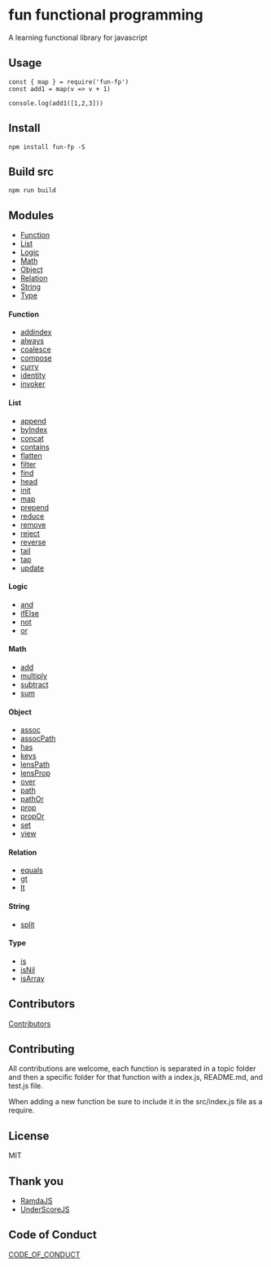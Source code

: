 # fun functional programming

A learning functional library for javascript

## Usage

```
const { map } = require('fun-fp')
const add1 = map(v => v + 1)

console.log(add1([1,2,3]))
```

## Install

```
npm install fun-fp -S
```

## Build src

```
npm run build
```

## Modules

- [Function](#function)
- [List](#list)
- [Logic](#logic)
- [Math](#math)
- [Object](#object)
- [Relation](#relation)
- [String](#string)
- [Type](#type)

#### Function

* [addindex](src/function/addIndex/README.md)
* [always](src/function/always/README.md)
* [coalesce](src/function/coalesce/README.md)
* [compose](src/function/compose/README.md)
* [curry](src/function/curry/README.md)
* [identity](src/function/identity/README.md)
* [invoker](src/function/invoker/README.md)

#### List

* [append](src/list/append/README.md)
* [byIndex](src/list/by-index/README.md)
* [concat](src/list/concat/README.md)
* [contains](src/list/contains/README.md)
* [flatten](src/list/flatten/README.md)
* [filter](src/list/filter/README.md)
* [find](src/list/find/README.md)
* [head](src/list/head/README.md)
* [init](src/list/init/README.md)
* [map](src/list/map/README.md)
* [prepend](src/list/prepend/README.md)
* [reduce](src/list/reduce/README.md)
* [remove](src/list/remove/README.md)
* [reject](src/list/reject/README.md)
* [reverse](src/list/reverse/README.md)
* [tail](src/list/tail/README.md)
* [tap](src/list/tap/README.md)
* [update](src/list/update/README.md)

#### Logic

* [and](src/logic/and/README.md)
* [ifElse](src/logic/ifElse/README.md)
* [not](src/logic/not/README.md)
* [or](src/logic/or/README.md)

#### Math

* [add](src/math/add/README.md)
* [multiply](src/math/multiply/README.md)
* [subtract](src/math/subtract/README.md)
* [sum](src/math/sum/README.md)

#### Object

* [assoc](src/object/assoc/README.md)
* [assocPath](src/object/assoc-path/README.md)
* [has](src/object/has/README.md)
* [keys](src/object/keys/README.md)
* [lensPath](src/object/lens-path/README.md)
* [lensProp](src/object/lens-prop/README.md)
* [over](src/object/over/README.md)
* [path](src/object/path/README.md)
* [pathOr](src/object/path-or/README.md)
* [prop](src/object/prop/README.md)
* [propOr](src/object/prop-or/README/md)
* [set](src/object/set/README.md)
* [view](src/object/view/README.md)


#### Relation

* [equals](src/relation/equals/README.md)
* [gt](src/relation/gt/README.md)
* [lt](src/relation/lt/README.md)

#### String

* [split](src/string/split/README.md)

#### Type

* [is](src/type/is/README.md)
* [isNil](src/type/isNil/README.md)
* [isArray](src/type/isArray/README.md)

## Contributors

[Contributors](https://github.com/twilson63/fun-fp/graphs/contributors)


## Contributing

All contributions are welcome, each function is separated in a topic folder and then a specific folder for that function with a index.js, README.md, and test.js file.

When adding a new function be sure to include it in the src/index.js file as a require.

## License

MIT

## Thank you

* [RamdaJS](http://ramdajs.com)
* [UnderScoreJS](http://underscorejs.org)

## Code of Conduct

[CODE_OF_CONDUCT](./CODE_OF_CONDUCT.md)
